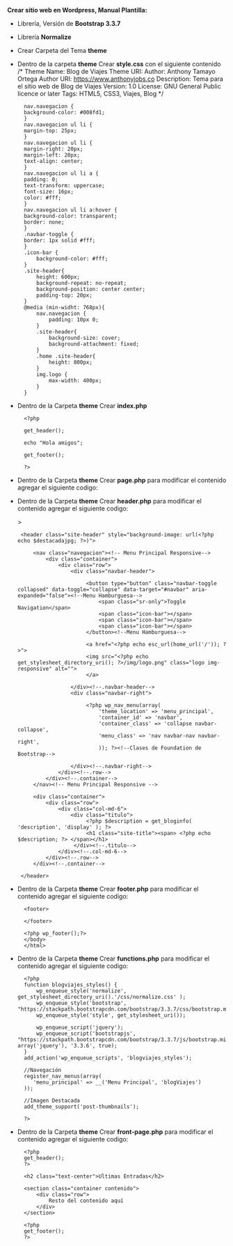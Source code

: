 **Crear sitio web en Wordpress, Manual Plantilla:**

- Librería, Versión de **Bootstrap 3.3.7**
- Librería **Normalize**
- Crear Carpeta del Tema **theme**
- Dentro de la carpeta **theme** Crear **style.css** con el siguiente contenido
        /* Theme Name: Blog de Viajes
        Theme URI: 
        Author: Anthony Tamayo Ortega
        Author URI: https://www.anthonyjobs.co
        Description: Tema para el sitio web de Blog de Viajes
        Version: 1.0
        License: GNU General Public licence or later
        Tags: HTML5, CSS3, Viajes, Blog
        */

        nav.navegacion {
        background-color: #008fd1;
        }
        nav.navegacion ul li {
        margin-top: 25px;
        }
        nav.navegacion ul li {
        margin-right: 20px;
        margin-left: 20px;
        text-align: center;
        }
        nav.navegacion ul li a {
        padding: 0;
        text-transform: uppercase;
        font-size: 16px;
        color: #fff;
        }
        nav.navegacion ul li a:hover {
        background-color: transparent;
        border: none;
        }
        .navbar-toggle {
        border: 1px solid #fff;
        }
        .icon-bar {
            background-color: #fff;
        }
        .site-header{
            height: 600px;
            background-repeat: no-repeat;
            background-position: center center;
            padding-top: 20px;
        }
        @media (min-widht: 768px){
            nav.navegacion {
                padding: 10px 0;
            }
            .site-header{
                background-size: cover;
                background-attachment: fixed;
            }
            .home .site-header{
                height: 800px;
            }
            img.logo {
                max-width: 400px;
            }
        }

- Dentro de la Carpeta **theme** Crear **index.php**

        <?php

        get_header();

        echo "Hola amigos";

        get_footer();

        ?>

- Dentro de la Carpeta **theme** Crear **page.php** para modificar el contenido agregar el siguiente codigo:


	<?php while (have_posts()): the_post(); ?>

    <?php the_title(); ?>

    <?php the_content(); ?>

	<?php endwhile; ?>
    
- Dentro de la Carpeta **theme** Crear **header.php** para modificar el contenido agregar el siguiente codigo:


	<!DOCTYPE html>
    <html lang="<?php language_attributes() ?>">
    <head>
        <meta charset="UTF-8">
        <meta name="viewport" content="width=device-width, initial-scale=1.0">
        <meta http-equiv="X-UA-Compatible" content="ie=edge">
        <link rel="pingback" href="<?php bloginfo('pingback_url') ?>">
        <title>Blog de Viajes</title>
        <?php wp_head();?>
    </head>
    <body <?php body_class(); ?>>

    <?php //the_post_thumbnail($size = 'post-thumbnail', $attr = ''); ?>
    <?php $destacada = wp_get_attachment_image_src( get_post_thumbnail_id(), 'full');?>
    <!--pre> <?php //var_dump($destacada[0]); ?> </pre-->
    <?php $destacadajpg = $destacada[0]; ?>

       <header class="site-header" style="background-image: url(<?php echo $destacadajpg; ?>)">
          
           <nav class="navegacion"><!-- Menu Principal Responsive-->
               <div class="container">
                   <div class="row">
                       <div class="navbar-header">
                           
                            <button type="button" class="navbar-toggle collapsed" data-toggle="collapse" data-target="#navbar" aria-expanded="false"><!--Menu Hamburguesa-->
                                <span class="sr-only">Toggle Navigation</span>
                                <span class="icon-bar"></span>
                                <span class="icon-bar"></span>
                                <span class="icon-bar"></span>
                            </button><!--Menu Hamburguesa-->

                            <a href="<?php echo esc_url(home_url('/')); ?>">
                            <img src="<?php echo get_stylesheet_directory_uri(); ?>/img/logo.png" class="logo img-responsive" alt="">
                            </a>
                            
                       </div><!--.navbar-header-->
                       <div class="navbar-right">
                            
                            <?php wp_nav_menu(array(
                                'theme_location' => 'menu_principal',
                                'container_id' => 'navbar',
                                'container_class' => 'collapse navbar-collapse',
                                'menu_class' => 'nav navbar-nav navbar-right',
                                )); ?><!--Clases de Foundation de Bootstrap-->
                            
                       </div><!--.navbar-right-->
                   </div><!--.row-->
               </div><!--.container-->
           </nav><!-- Menu Principal Responsive -->

           <div class="container">
               <div class="row">
                   <div class="col-md-6">
                       <div class="titulo">
                            <?php $description = get_bloginfo( 'description', 'display' ); ?>
                            <h1 class="site-title"><span> <?php echo $description; ?> </span></h1>
                        </div><!--.titulo-->
                   </div><!--.col-md-6-->
               </div><!--.row-->
           </div><!--.container-->

       </header>
      
            
- Dentro de la Carpeta **theme** Crear **footer.php** para modificar el contenido agregar el siguiente codigo:

        <footer>

        </footer>

        <?php wp_footer();?>
        </body>
        </html>
        
- Dentro de la Carpeta **theme** Crear **functions.php** para modificar el contenido agregar el siguiente codigo:

        <?php 
        function blogviajes_styles() {
            wp_enqueue_style('normalize', get_stylesheet_directory_uri().'/css/normalize.css' );
            wp_enqueue_style('bootstrap', "https://stackpath.bootstrapcdn.com/bootstrap/3.3.7/css/bootstrap.min.css");
            wp_enqueue_style('style', get_stylesheet_uri());

            wp_enqueue_script('jquery');
            wp_enqueue_script('bootstrapjs', "https://stackpath.bootstrapcdn.com/bootstrap/3.3.7/js/bootstrap.min.js", array('jquery'), '3.3.6', true);
        }
        add_action('wp_enqueue_scripts', 'blogviajes_styles');

        //Navegación
        register_nav_menus(array(
           'menu_principal' => __('Menu Principal', 'blogViajes')
        ));

        //Imagen Destacada
        add_theme_support('post-thumbnails');

        ?>
        
- Dentro de la Carpeta **theme** Crear **front-page.php** para modificar el contenido agregar el siguiente codigo:

        <?php
        get_header();
        ?>

        <h2 class="text-center">Ultimas Entradas</h2>

        <section class="container contenido">
            <div class="row">
                Resto del contenido aquí
            </div>
        </section>

        <?php
        get_footer();
        ?>

